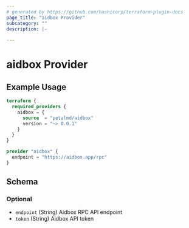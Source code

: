 ```yaml
---
# generated by https://github.com/hashicorp/terraform-plugin-docs
page_title: "aidbox Provider"
subcategory: ""
description: |-
  
---
```


# aidbox Provider



## Example Usage

```terraform
terraform {
  required_providers {
    aidbox = {
      source  = "petalmd/aidbox"
      version = "~> 0.0.1"
    }
  }
}

provider "aidbox" {
  endpoint = "https://aidbox.app/rpc"
}
```

<!-- schema generated by tfplugindocs -->
## Schema

### Optional

- `endpoint` (String) Aidbox RPC API endpoint
- `token` (String) Aidbox API token
